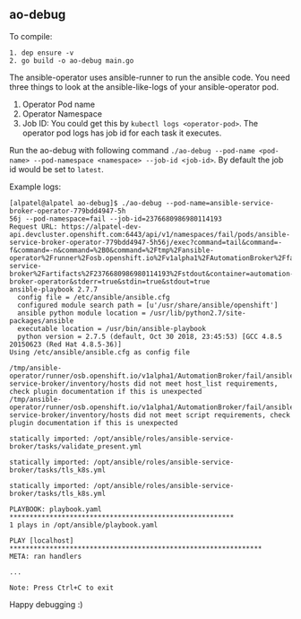 ## ao-debug

To compile:
```
1. dep ensure -v
2. go build -o ao-debug main.go
```

The ansible-operator uses ansible-runner to run the ansible code. You need three things to look at the ansible-like-logs of your ansible-operator pod.

1. Operator Pod name
2. Operator Namespace
3. Job ID: You could get this by `kubectl logs <operator-pod>`. The operator pod logs has job id for each task it executes. 

Run the ao-debug with following command `./ao-debug --pod-name <pod-name> --pod-namespace <namespace> --job-id <job-id>`. By default the job id would be set to `latest`.

Example logs:

```
[alpatel@alpatel ao-debug]$ ./ao-debug --pod-name=ansible-service-broker-operator-779bdd4947-5h
56j --pod-namespace=fail --job-id=2376680986980114193
Request URL: https://alpatel-dev-api.devcluster.openshift.com:6443/api/v1/namespaces/fail/pods/ansible-service-broker-operator-779bdd4947-5h56j/exec?command=tail&command=-f&command=-n&command=%2B0&command=%2Ftmp%2Fansible-operator%2Frunner%2Fosb.openshift.io%2Fv1alpha1%2FAutomationBroker%2Ffail%2Fansible-service-broker%2Fartifacts%2F2376680986980114193%2Fstdout&container=automation-broker-operator&stderr=true&stdin=true&stdout=true
ansible-playbook 2.7.7
  config file = /etc/ansible/ansible.cfg
  configured module search path = [u'/usr/share/ansible/openshift']
  ansible python module location = /usr/lib/python2.7/site-packages/ansible
  executable location = /usr/bin/ansible-playbook
  python version = 2.7.5 (default, Oct 30 2018, 23:45:53) [GCC 4.8.5 20150623 (Red Hat 4.8.5-36)]
Using /etc/ansible/ansible.cfg as config file

/tmp/ansible-operator/runner/osb.openshift.io/v1alpha1/AutomationBroker/fail/ansible-service-broker/inventory/hosts did not meet host_list requirements, check plugin documentation if this is unexpected
/tmp/ansible-operator/runner/osb.openshift.io/v1alpha1/AutomationBroker/fail/ansible-service-broker/inventory/hosts did not meet script requirements, check plugin documentation if this is unexpected

statically imported: /opt/ansible/roles/ansible-service-broker/tasks/validate_present.yml

statically imported: /opt/ansible/roles/ansible-service-broker/tasks/tls_k8s.yml

statically imported: /opt/ansible/roles/ansible-service-broker/tasks/tls_k8s.yml

PLAYBOOK: playbook.yaml ********************************************************
1 plays in /opt/ansible/playbook.yaml

PLAY [localhost] ***************************************************************
META: ran handlers

...

```

`Note: Press Ctrl+C to exit` 

Happy debugging :)
